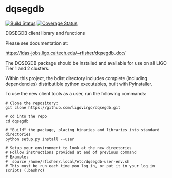 dqsegdb
=======

[![Build Status](https://travis-ci.org/ligovirgo/dqsegdb.svg?branch=master)](https://travis-ci.org/ligovirgo/dqsegdb)
[![Coverage Status](https://coveralls.io/repos/github/ligovirgo/dqsegdb/badge.svg?branch=master)](https://coveralls.io/github/ligovirgo/dqsegdb?branch=master)


DQSEGDB client library and functions

Please see documentation at: 

https://ldas-jobs.ligo.caltech.edu/~rfisher/dqsegdb_doc/

The DQSEGDB package should be installed and available for use on all LIGO Tier 1 and 2 clusters.  

Within this project, the bdist directory includes complete (including dependencies) distributible python executables, built with PyInstaller.

To use the new client tools as a user, run the following commands:

```
# Clone the repository:
git clone https://github.com/ligovirgo/dqsegdb.git

# cd into the repo
cd dqsegdb

# "Build" the package, placing binaries and libraries into standard directories
python setup.py install --user

# Setup your environment to look at the new directories
# Follow instructions provided at end of previous command
# Example:
#  source /home/rfisher/.local/etc/dqsegdb-user-env.sh
# This must be run each time you log in, or put it in your log in scripts (.bashrc)

```
